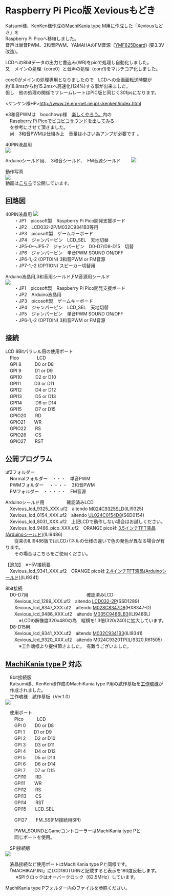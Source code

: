 # Raspberry Pi Pico版 Xeviousもどき  
Katsumi様、KenKen様作成の[MachiKania type M](http://www.ze.em-net.ne.jp/~kenken/machikania/typem.html)用に作成した「Xeviousもどき」を  
Raspberry Pi Picoへ移植しました。  
音声は単音PWM、3和音PWM、YAMAHAのFM音源（[YMF825Board](http://uda.la/fm/)) (要3.3V改造)。  

LCDへの8bitデータの出力と書込み(WR)をpioで処理し自動化しました。  
又　メインの処理（core0）と音声の処理（core1)をマルチコア化しました。  

core0がメインの処理専用となりましたので　LCDへの全画面転送時間が  
約18.8msから約15.2msへ高速化(124%)する事が出来ました。  
但し　他の処理の関係でフレームレートはPIC版と同じく30fpsになります。  

<ケンケン様HP>http://www.ze.em-net.ne.jp/~kenken/index.html  

※3和音PWMは　boochowp様　[楽しくやろう。](https://blog.boochow.com/)内の  
　[Raspberry Pi Picoでピコピコサウンドを出してみる](https://blog.boochow.com/article/pico-pwm-sound.html)  
　を参考にさせて頂きました。  
　尚　3和音PWMは仕組み上　音量は小さい為アンプが必要です 。  
 
40PIN液晶用  
![](Xevious1.jpg)  

Arduinoシールド用、　3和音シールド、　FM音源シールド　　
![](Xevious2.jpg)  

動作写真  
![](Xevious3.jpg)  
動画は[こちら](https://youtu.be/qzr7wMj9juU)で公開しています。  

## 回路図  
40PIN液晶用
![](Xevious_lcd_40pin.jpg)  
　　・JP1　picosoft製　Raspberry Pi Pico開発支援ボード  
　　・JP2　LCD032-2P/M032C9341B3等用  
　　・JP3　picosoft製　ゲームキーボード  
　　・JP4　ジャンパーピン　LCD_SEL　天地切替  
　　・JP5-0～JP5-7　ジャンパーピン　D0-D7/D8-D15　切替  
　　・JP6　ジャンパーピン　単音PWM SOUND ON/OFF  
　　・JP6-1,-2 (OPTOIN) 3和音PWM or FM音源  
　　・JP7-1,-2 (OPTION) スピーカー切替用  
    
Arduino液晶用,3和音用シールド,FM音源用シールド  
![](Xevious_lcd_Arduino.jpg)  
　　・JP1　picosoft製　Raspberry Pi Pico開発支援ボード  
　　・JP2　Arduino液晶用  
　　・JP3　picosoft製　ゲームキーボード  
　　・JP4　ジャンパーピン　LCD_SEL　天地切替  
　　・JP5　ジャンパーピン　単音PWM SOUND ON/OFF  
　　・JP6-1,-2 (OPTOIN) 3和音PWM or FM音源  
  
## 接続  
LCD 8Bitパラレル用の使用ポート  
　Pico　　　　LCD  
　GPI 8　　　D0 or D8  
　GPI 9　　　D1 or D9  
　GPI10　　　D2 or D10  
　GPI11　　　D3 or D11  
　GPI12　　　D4 or D12  
　GPI13　　　D5 or D13  
　GPI14　　　D6 or D14  
　GPI15　　　D7 or D15  
　GPIO20　　RD  
　GPIO21　　WR  
　GPIO22　　RS  
　GPIO26　　CS  
　GPIO27　　RST  

## 公開プログラム  
uf2フォルダー  
　Normalフォルダー　・・・　単音PWM  
　PWMフォルダー　 ・・・・　3和音PWM  
　FMフォルダー　・・・・・　FM音源  

Arduinoシールド用　　　　　確認済みLCD  
　Xevious_lcd_9325_XXX.uf2　aitendo [M024C9325SLD](https://www.aitendo.com/product/15381 )(ILI9325)  
　Xevious_lcd_0154_XXX.uf2　aitendo [UL024C0154D8](https://www.aitendo.com/product/16104)(S6D0154)    
　Xevious_lcd_8031_XXX.uf2　上記LCDで動作しない場合はお試しください。  
　Xevious_lcd_9486_pico_XXX.uf2　ORANGE pico社 [3.5インチTFT液晶(Arduinoシールド)](https://store.shopping.yahoo.co.jp/orangepicoshop/pico-m-045.html)(ILI9486)   
　　従来のILI9486版ではLCDパネルの仕様の違いで色の発色が異なる場合が有ります。  
　　その場合はこちらをご使用ください。  

 【追加】　※+5V接続要  
　Xevious_lcd_9341_XXX.uf2　ORANGE pico社 [2.4インチTFT液晶(Arduinoシールド)](https://store.shopping.yahoo.co.jp/orangepicoshop/pico-m-046.html)(ILI9341)  

8bit接続    
　D0-D7用　　　　　　　　　　　　　確認済みLCD  
　　Xevious_lcd_1289_XXX.uf2　aitendo [LCD032-2P](https://www.aitendo.com/product/13748)(SSD1289)  
　　Xevious_lcd_8347_XXX.uf2　aitendo [M028C8347D8](https://www.aitendo.com/product/10942)(HX8347-D)  
　　Xevious_lcd_9486_XXX.uf2　aitendo [M035C9486LB3](https://www.aitendo.com/product/11138)(ILI9486L)  
　　　※LCDの解像度320x480の為　縦横を1.3倍(320/240)に拡大しています。  
　D8-D15用  
　　Xevious_lcd_9341_XXX.uf2　aitendo [M032C9341B3](https://www.aitendo.com/product/11138)(ILI9341)  
　　Xevious_lcd_9320_XXX.uf2　aitendo M024C9320TP(ILI9320,R61505)  
　　　※工作魂様より提供頂きました。　有難うございました。 
## [MachiKania type P](http://www.ze.em-net.ne.jp/~kenken/machikania/typep.html) 対応  
　8bit接続版  
　Katsumi様、KenKen様作成のMachiKania type P用の試作基板を[工作魂様](https://github.com/kosaku-damashii/MachiKania-MachiKaniaPhyllosomaBB)が  
　作成されました。  
　工作魂様　試作基板（Ver.1.0）    
![](Xevious4.jpg)  

　使用ポート  
　　Pico　　　LCD  
　　GPI 0　　D0 or D8  
　　GPI 1　　D1 or D9   
　　GPI 2　　D2 or D10  
　　GPI 3　　D3 or D11  
　　GPI 4　　D4 or D12  
　　GPI 5　　D5 or D13  
　　GPI 6　　D6 or D14  
　　GPI 7　　D7 or D15  
　　GPI10　　RD  
　　GPI11　　WR  
　　GPI12　　RS  
　　GPI13　　CS  
　　GPI14　　RST  
　　GPI15　　LCD_SEL  

　　GPI27　　FM_SS(FM接続用SPI）  

　　PWM_SOUNDとGameコントローラーはMachiKania type Pと  
　　同じポートを使用。  

　SPI接続版  
![](Xevious5.jpg)  

　液晶接続など使用ポートはMachiKania type Pと同様です。  
　「MACHIKAP.INI」にLCD180TURNと記載すると表示を180度反転します。  
　
　※SPIクロックはオーバークロック（62.5MHz）しています。  

MachiKania type Pフォルダー内のファイルを参照ください。  
